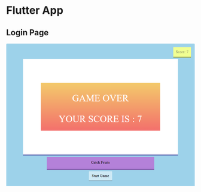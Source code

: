 # Flutter App

## Login Page

![Screenshot](https://github.com/DhirajAswani/Fruit-Ninja/blob/master/gameover.PNG)

